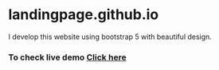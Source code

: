 # landingpage.github.io
I develop this website using bootstrap 5 with beautiful design.
### To check live demo [Click here](https://ahsanwebengr.github.io/landingpage.github.io/)
